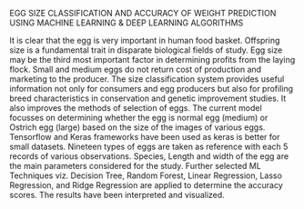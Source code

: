EGG SIZE CLASSIFICATION AND ACCURACY OF WEIGHT PREDICTION USING MACHINE LEARNING & DEEP LEARNING ALGORITHMS

It is clear that the egg is very important in human food basket. Offspring size is a fundamental trait 
in disparate biological fields of study. Egg size may be the third most important factor in determining 
profits from the laying flock. Small and medium eggs do not return cost of production and marketing to 
the producer. 
The size classification system provides useful information not only for consumers and egg producers but also for profiling breed characteristics in conservation and genetic improvement studies. It also improves the methods of selection of eggs. 
The current model focusses on determining whether the egg is normal egg (medium) or Ostrich egg (large) based on the size of the images of various eggs.
Tensorflow and Keras frameworks have been used as keras is better for small datasets. Nineteen types of 
eggs are taken as reference with each 5 records of various observations. Species, Length and width of the 
egg are the main parameters considered for the study. Further selected ML Techniques viz. Decision Tree, 
Random Forest, Linear Regression, Lasso Regression, and Ridge Regression are applied to determine the 
accuracy scores. The results have been interpreted and visualized.
